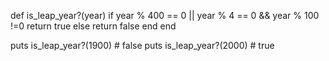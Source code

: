 def is_leap_year?(year)
  if year % 400 == 0 ||  year % 4 == 0 && year % 100 !=0
     return true
  else
    return false
  end
end

puts is_leap_year?(1900)   # false
puts is_leap_year?(2000)   # true
